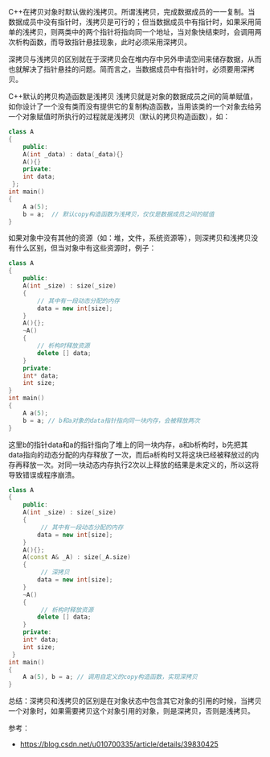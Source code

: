 C++在拷贝对象时默认做的浅拷贝。所谓浅拷贝，完成数据成员的一一复制。当数据成员中没有指针时，浅拷贝是可行的；但当数据成员中有指针时，如果采用简单的浅拷贝，则两类中的两个指针将指向同一个地址，当对象快结束时，会调用两次析构函数，而导致指针悬挂现象，此时必须采用深拷贝。

深拷贝与浅拷贝的区别就在于深拷贝会在堆内存中另外申请空间来储存数据，从而也就解决了指针悬挂的问题。简而言之，当数据成员中有指针时，必须要用深拷贝。

C++默认的拷贝构造函数是浅拷贝
浅拷贝就是对象的数据成员之间的简单赋值，如你设计了一个没有类而没有提供它的复制构造函数，当用该类的一个对象去给另一个对象赋值时所执行的过程就是浅拷贝（默认的拷贝构造函数），如：

```C++
class A 
{ 
	public: 
	A(int _data) : data(_data){} 
	A(){}
	private: 
	int data;
 };
int main() 
{ 
	A a(5);
	b = a; 	// 默认copy构造函数为浅拷贝，仅仅是数据成员之间的赋值 
}
```

如果对象中没有其他的资源（如：堆，文件，系统资源等），则深拷贝和浅拷贝没有什么区别，但当对象中有这些资源时，例子：

```C++
class A 
{ 
	public: 
	A(int _size) : size(_size)
	{
        // 其中有一段动态分配的内存 
		data = new int[size];
	}
	A(){};
	~A()
	{
        // 析构时释放资源
		delete [] data;
	} 
	private: 
	int* data;
	int size; 
}
int main() 
{ 
	A a(5);
	b = a; // b和a对象的data指针指向同一块内存，会被释放两次
}
```

这里b的指针data和a的指针指向了堆上的同一块内存，a和b析构时，b先把其data指向的动态分配的内存释放了一次，而后a析构时又将这块已经被释放过的内存再释放一次。对同一块动态内存执行2次以上释放的结果是未定义的，所以这将导致错误或程序崩溃。

```C++
class A 
{ 
	public: 
	A(int _size) : size(_size)
	{
         // 其中有一段动态分配的内存 
		data = new int[size];
	} 
	A(){};
	A(const A& _A) : size(_A.size)
	{
         // 深拷贝
		data = new int[size];
	}  
	~A()
	{
         // 析构时释放资源
		delete [] data;
	} 
	private: 
	int* data; 
 	int size;
 }
int main() 
{ 
	A a(5), b = a; // 调用自定义的copy构造函数，实现深拷贝 
}
```

总结：深拷贝和浅拷贝的区别是在对象状态中包含其它对象的引用的时候，当拷贝一个对象时，如果需要拷贝这个对象引用的对象，则是深拷贝，否则是浅拷贝。




参考：

- https://blog.csdn.net/u010700335/article/details/39830425
